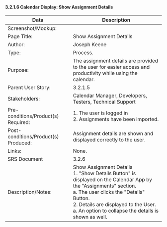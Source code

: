 #### 3.2.1.6 Calendar Display: Show Assignment Details

| Data | Description |
| --- |--- |
| Screenshot/Mockup: ||
| Page Title: | Show Assignment Details|
| Author: | Joseph Keene |
| Type: | Process. |
| Purpose: | The assignment details are provided to the user for easier access and productivity while using the calendar.|
| Parent User Story:|3.2.1.5|
| Stakeholders: | Calendar Manager, Developers, Testers, Technical Support |
| Pre-conditions/Product(s) Required: | 1. The user is logged in<br> 2. Assignments have been imported.|
| Post-conditions/Product(s) Produced: | Assignment details are shown and displayed correctly to the user.|
| Links: | None.|
| SRS Document | 3.2.6 |
| Description/Notes:| Show Assignment Details<br>1. "Show Details Button" is displayed on the Calendar App by the "Assignments" section.<br>a. The user clicks the "Details" Button.<br>2. Details are displayed to the User.<br>a. An option to collapse the details is shown as well.|
